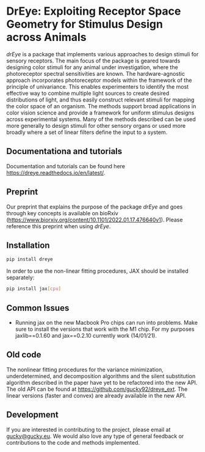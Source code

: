 # DrEye: Exploiting Receptor Space Geometry for Stimulus Design across Animals

*drEye* is a package that implements various approaches to design stimuli for sensory receptors. The main focus of the package is geared towards designing color stimuli for any animal under investigation, where the photoreceptor spectral sensitivities are known. The hardware-agnostic approach incorporates photoreceptor models within the framework of the principle of univariance. This enables experimenters to identify the most effective way to combine multiple light sources to create desired distributions of light, and thus easily construct relevant stimuli for mapping the color space of an organism. The methods support broad applications in color vision science and provide a framework for uniform stimulus designs across experimental systems. Many of the methods described can be used more generally to design stimuli for other sensory organs or used more broadly where a set of linear filters define the input to a system. 

## Documentationa and tutorials

Documentation and tutorials can be found here <https://dreye.readthedocs.io/en/latest/>.

## Preprint

Our preprint that explains the purpose of the package *drEye* and goes through key concepts is available on bioRxiv (<https://www.biorxiv.org/content/10.1101/2022.01.17.476640v1>).
Please reference this preprint when using *drEye*.

## Installation

```bash
pip install dreye
```

In order to use the non-linear fitting procedures, JAX should be installed separately:

```bash
pip install jax[cpu]
```

## Common Issues

* Running jax on the new Macbook Pro chips can run into problems. Make sure to install the versions that work with the M1 chip. For my purposes jaxlib==0.1.60 and jax==0.2.10 currently work (14/01/21).


## Old code

The nonlinear fitting procedures for the variance minimization, underdetermined, and decomposition algorithms and the silent substitution algorithm described in the paper have yet to be refactored into the new API. 
The old API can be found at <https://github.com/gucky92/dreye_ext>.
The linear versions (faster and convex) are already available in the new API.


## Development

If you are interested in contributing to the project, please email at gucky@gucky.eu.
We would also love any type of general feedback or contributions to the code and methods implemented.
